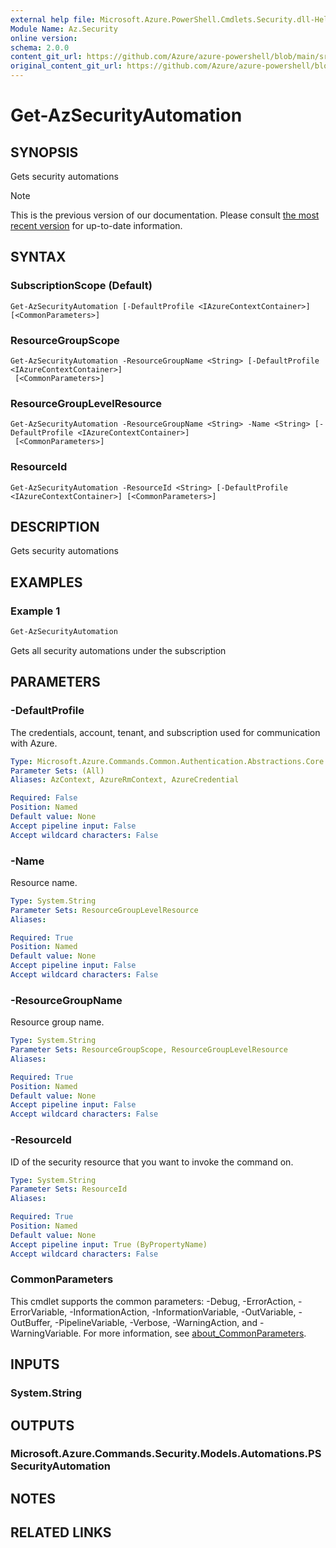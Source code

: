 ```yaml
---
external help file: Microsoft.Azure.PowerShell.Cmdlets.Security.dll-Help.xml
Module Name: Az.Security
online version: 
schema: 2.0.0
content_git_url: https://github.com/Azure/azure-powershell/blob/main/src/Security/Security/help/Get-AzSecurityAutomation.md
original_content_git_url: https://github.com/Azure/azure-powershell/blob/main/src/Security/Security/help/Get-AzSecurityAutomation.md
---
```


# Get-AzSecurityAutomation

## SYNOPSIS
Gets security automations

> [!NOTE]
>This is the previous version of our documentation. Please consult [the most recent version](/powershell/module/az.security/get-azsecurityautomation) for up-to-date information.

## SYNTAX

### SubscriptionScope (Default)
```
Get-AzSecurityAutomation [-DefaultProfile <IAzureContextContainer>] [<CommonParameters>]
```

### ResourceGroupScope
```
Get-AzSecurityAutomation -ResourceGroupName <String> [-DefaultProfile <IAzureContextContainer>]
 [<CommonParameters>]
```

### ResourceGroupLevelResource
```
Get-AzSecurityAutomation -ResourceGroupName <String> -Name <String> [-DefaultProfile <IAzureContextContainer>]
 [<CommonParameters>]
```

### ResourceId
```
Get-AzSecurityAutomation -ResourceId <String> [-DefaultProfile <IAzureContextContainer>] [<CommonParameters>]
```

## DESCRIPTION
Gets security automations

## EXAMPLES

### Example 1
```powershell
Get-AzSecurityAutomation
```

Gets all security automations under the subscription

## PARAMETERS

### -DefaultProfile
The credentials, account, tenant, and subscription used for communication with Azure.

```yaml
Type: Microsoft.Azure.Commands.Common.Authentication.Abstractions.Core.IAzureContextContainer
Parameter Sets: (All)
Aliases: AzContext, AzureRmContext, AzureCredential

Required: False
Position: Named
Default value: None
Accept pipeline input: False
Accept wildcard characters: False
```

### -Name
Resource name.

```yaml
Type: System.String
Parameter Sets: ResourceGroupLevelResource
Aliases:

Required: True
Position: Named
Default value: None
Accept pipeline input: False
Accept wildcard characters: False
```

### -ResourceGroupName
Resource group name.

```yaml
Type: System.String
Parameter Sets: ResourceGroupScope, ResourceGroupLevelResource
Aliases:

Required: True
Position: Named
Default value: None
Accept pipeline input: False
Accept wildcard characters: False
```

### -ResourceId
ID of the security resource that you want to invoke the command on.

```yaml
Type: System.String
Parameter Sets: ResourceId
Aliases:

Required: True
Position: Named
Default value: None
Accept pipeline input: True (ByPropertyName)
Accept wildcard characters: False
```

### CommonParameters
This cmdlet supports the common parameters: -Debug, -ErrorAction, -ErrorVariable, -InformationAction, -InformationVariable, -OutVariable, -OutBuffer, -PipelineVariable, -Verbose, -WarningAction, and -WarningVariable. For more information, see [about_CommonParameters](http://go.microsoft.com/fwlink/?LinkID=113216).

## INPUTS

### System.String

## OUTPUTS

### Microsoft.Azure.Commands.Security.Models.Automations.PSSecurityAutomation

## NOTES

## RELATED LINKS
